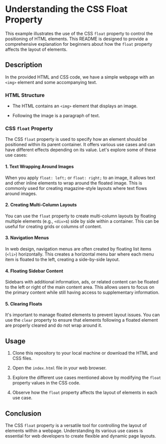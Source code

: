 # Understanding the CSS Float Property

This example illustrates the use of the CSS `float` property to control the positioning of HTML elements. This README is designed to provide a comprehensive explanation for beginners about how the `float` property affects the layout of elements.

## Description

In the provided HTML and CSS code, we have a simple webpage with an `<img>` element and some accompanying text.

### HTML Structure

- The HTML contains an `<img>` element that displays an image.

- Following the image is a paragraph of text.

### CSS `float` Property

The CSS `float` property is used to specify how an element should be positioned within its parent container. It offers various use cases and can have different effects depending on its value. Let's explore some of these use cases:

#### 1. Text Wrapping Around Images

When you apply `float: left;` or `float: right;` to an image, it allows text and other inline elements to wrap around the floated image. This is commonly used for creating magazine-style layouts where text flows around images.

#### 2. Creating Multi-Column Layouts

You can use the `float` property to create multi-column layouts by floating multiple elements (e.g., `<div>`s) side by side within a container. This can be useful for creating grids or columns of content.

#### 3. Navigation Menus

In web design, navigation menus are often created by floating list items (`<li>`) horizontally. This creates a horizontal menu bar where each menu item is floated to the left, creating a side-by-side layout.

#### 4. Floating Sidebar Content

Sidebars with additional information, ads, or related content can be floated to the left or right of the main content area. This allows users to focus on the primary content while still having access to supplementary information.

#### 5. Clearing Floats

It's important to manage floated elements to prevent layout issues. You can use the `clear` property to ensure that elements following a floated element are properly cleared and do not wrap around it.

## Usage

1. Clone this repository to your local machine or download the HTML and CSS files.

2. Open the `index.html` file in your web browser.

3. Explore the different use cases mentioned above by modifying the `float` property values in the CSS code.

4. Observe how the `float` property affects the layout of elements in each use case.

## Conclusion

The CSS `float` property is a versatile tool for controlling the layout of elements within a webpage. Understanding its various use cases is essential for web developers to create flexible and dynamic page layouts.

